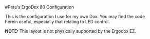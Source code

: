 #Pete's ErgoDox 80 Configuration

This is the configuration I use for my own Dox. You may find the code herein useful, especially that relating to LED control.  

**NOTE:** This layout is not physically supported by the Ergodox EZ.
